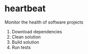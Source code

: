 # heartbeat
Monitor the health of software projects

1. Download dependencies
2. Clean solution
3. Build solution
4. Run tests